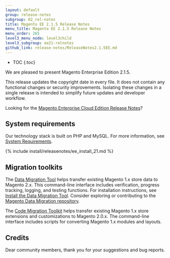 ```yaml
---
layout: default
group: release-notes
subgroup: 02_rel-notes
title: Magento EE 2.1.5 Release Notes
menu_title: Magento EE 2.1.5 Release Notes
menu_order: 265
level3_menu_node: level3child
level3_subgroup: ee21-relnotes 
github_link: release-notes/ReleaseNotes2.1.5EE.md
---
```


*	TOC
{:toc}

We are pleased to present Magento Enterprise Edition 2.1.5. 

<div class="bs-callout bs-callout-warning" markdown="1">
This release updates the copyright date in every file. It does not contain any functional changes or security improvements. Isolating these changes in a single release is intended to simplify future updates and developer workflow.
</div>

Looking for the <a href="http://devdocs.magento.com/guides/v2.1/cloud/release-notes/CloudReleaseNotes.html" target="_blank">Magento Enterprise Cloud Edition Release Notes</a>?


## System requirements
Our technology stack is built on PHP and MySQL. For more information, see
<a href="{{ page.baseurl }}install-gde/system-requirements.html" target="_blank">System Requirements</a>.




{% include install/releasenotes/ee_install_21.md %}



## Migration toolkits
The <a href="{{ page.baseurl }}migration/migration-migrate.html" target="_blank">Data Migration Tool</a> helps transfer existing Magento 1.x store data to Magento 2.x. This command-line interface includes verification, progress tracking, logging, and testing functions. For installation instructions, see  <a href="{{ page.baseurl }}migration/migration-tool-install.html" target="_blank">Install the Data Migration Tool</a>. Consider exploring or contributing to the <a href="https://github.com/magento/data-migration-tool" target="_blank"> Magento Data Migration repository</a>.

The <a href="https://github.com/magento/code-migration" target="_blank">Code Migration Toolkit</a> helps transfer existing Magento 1.x store extensions and customizations to Magento 2.0.x. The command-line interface includes scripts for converting Magento 1.x modules and layouts.

## Credits
Dear community members, thank you for your suggestions and bug reports. 


